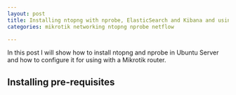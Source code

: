 ```yaml
---
layout: post
title: Installing ntopng with nprobe, ElasticSearch and Kibana and using it with Mikrotik
categories: mikrotik networking ntopng nprobe netflow

---
```


In this post I will show how to install ntopng and nprobe in Ubuntu Server and
how to configure it for using with a Mikrotik router.

## Installing pre-requisites
